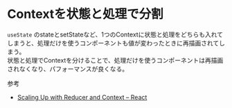 # Contextを状態と処理で分割

`useState` のstateとsetStateなど、1つのContextに状態と処理をどちらも入れてしまうと、処理だけを使うコンポーネントも値が変わったときに再描画されてしまう。  
状態と処理でContextを分けることで、処理だけを使うコンポーネントは再描画されなくなり、パフォーマンスが良くなる。

参考

- [Scaling Up with Reducer and Context – React](https://react.dev/learn/scaling-up-with-reducer-and-context)
